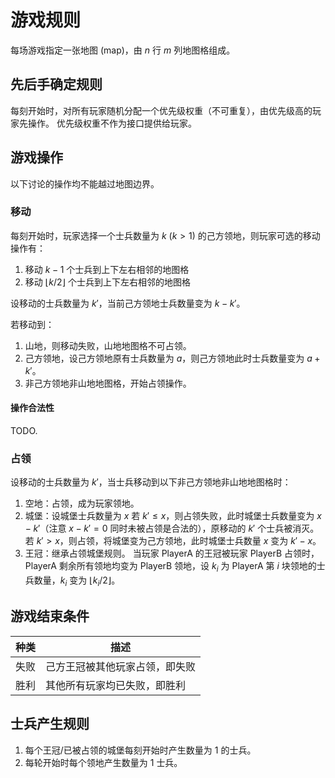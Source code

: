 # 游戏规则

每场游戏指定一张地图 (map)，由 $n$ 行 $m$ 列地图格组成。

## 先后手确定规则

每刻开始时，对所有玩家随机分配一个优先级权重（不可重复），由优先级高的玩家先操作。
优先级权重不作为接口提供给玩家。

## 游戏操作

以下讨论的操作均不能越过地图边界。

### 移动

每刻开始时，玩家选择一个士兵数量为 $k\ (k > 1)$ 的己方领地，则玩家可选的移动操作有：

1. 移动 $k - 1$ 个士兵到上下左右相邻的地图格
2. 移动 $\lfloor k / 2 \rfloor$ 个士兵到上下左右相邻的地图格

设移动的士兵数量为 $k'$，当前己方领地士兵数量变为 $k - k'$。

若移动到：
1. 山地，则移动失败，山地地图格不可占领。
2. 己方领地，设己方领地原有士兵数量为 $a$，则己方领地此时士兵数量变为 $a + k'$。
3. 非己方领地非山地地图格，开始占领操作。

#### 操作合法性
TODO.


### 占领

设移动的士兵数量为 $k'$，当士兵移动到以下非己方领地非山地地图格时：

1. 空地：占领，成为玩家领地。
2. 城堡：设城堡士兵数量为 $x$
若 $k' \leq x$，则占领失败，此时城堡士兵数量变为 $x - k'$（注意 $x - k' = 0$ 同时未被占领是合法的），原移动的 $k'$ 个士兵被消灭。
若 $k' > x$，则占领，将城堡变为己方领地，此时城堡士兵数量 $x$ 变为 $k' - x$。
3. 王冠：继承占领城堡规则。
当玩家 PlayerA 的王冠被玩家 PlayerB 占领时，PlayerA 剩余所有领地均变为 PlayerB 领地，设 $k_i$ 为 PlayerA 第 $i$ 块领地的士兵数量，$k_i$ 变为 $\lfloor{k_i/2}\rfloor$。

## 游戏结束条件

|种类|描述|
|-|-|
|失败|己方王冠被其他玩家占领，即失败|
|胜利|其他所有玩家均已失败，即胜利|

## 士兵产生规则

1. 每个王冠/已被占领的城堡每刻开始时产生数量为 $1$ 的士兵。
2. 每轮开始时每个领地产生数量为 $1$ 士兵。
